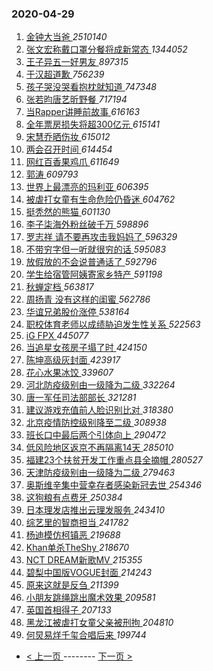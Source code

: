### 2020-04-29 
1. [ 金钟大当爸 ](https://s.weibo.com/weibo?q=%E9%87%91%E9%92%9F%E5%A4%A7%E5%BD%93%E7%88%B8&Refer=top) *2510140*
1. [ 张文宏称戴口罩分餐将成新常态 ](https://s.weibo.com/weibo?q=%23%E5%BC%A0%E6%96%87%E5%AE%8F%E7%A7%B0%E6%88%B4%E5%8F%A3%E7%BD%A9%E5%88%86%E9%A4%90%E5%B0%86%E6%88%90%E6%96%B0%E5%B8%B8%E6%80%81%23&Refer=top) *1344052*
1. [ 王子异五一好男友 ](https://s.weibo.com/weibo?q=%23%E7%8E%8B%E5%AD%90%E5%BC%82%E4%BA%94%E4%B8%80%E5%A5%BD%E7%94%B7%E5%8F%8B%23&topic_ad=1&Refer=top) *897315*
1. [ 于汉超道歉 ](https://s.weibo.com/weibo?q=%23%E4%BA%8E%E6%B1%89%E8%B6%85%E9%81%93%E6%AD%89%23&Refer=top) *756239*
1. [ 孩子哭没哭看抱枕就知道 ](https://s.weibo.com/weibo?q=%23%E5%AD%A9%E5%AD%90%E5%93%AD%E6%B2%A1%E5%93%AD%E7%9C%8B%E6%8A%B1%E6%9E%95%E5%B0%B1%E7%9F%A5%E9%81%93%23&Refer=top) *747348*
1. [ 张若昀唐艺昕野餐 ](https://s.weibo.com/weibo?q=%23%E5%BC%A0%E8%8B%A5%E6%98%80%E5%94%90%E8%89%BA%E6%98%95%E9%87%8E%E9%A4%90%23&Refer=top) *717194*
1. [ 当Rapper讲睡前故事 ](https://s.weibo.com/weibo?q=%23%E5%BD%93Rapper%E8%AE%B2%E7%9D%A1%E5%89%8D%E6%95%85%E4%BA%8B%23&Refer=top) *616163*
1. [ 全年票房损失将超300亿元 ](https://s.weibo.com/weibo?q=%E5%85%A8%E5%B9%B4%E7%A5%A8%E6%88%BF%E6%8D%9F%E5%A4%B1%E5%B0%86%E8%B6%85300%E4%BA%BF%E5%85%83&Refer=top) *615141*
1. [ 宋慧乔晒伤妆 ](https://s.weibo.com/weibo?q=%23%E5%AE%8B%E6%85%A7%E4%B9%94%E6%99%92%E4%BC%A4%E5%A6%86%23&Refer=top) *615012*
1. [ 两会召开时间 ](https://s.weibo.com/weibo?q=%E4%B8%A4%E4%BC%9A%E5%8F%AC%E5%BC%80%E6%97%B6%E9%97%B4&Refer=top) *614454*
1. [ 网红百香果鸡爪 ](https://s.weibo.com/weibo?q=%23%E7%BD%91%E7%BA%A2%E7%99%BE%E9%A6%99%E6%9E%9C%E9%B8%A1%E7%88%AA%23&Refer=top) *611649*
1. [ 郭涛 ](https://s.weibo.com/weibo?q=%E9%83%AD%E6%B6%9B&Refer=top) *609793*
1. [ 世界上最漂亮的玛利亚 ](https://s.weibo.com/weibo?q=%E4%B8%96%E7%95%8C%E4%B8%8A%E6%9C%80%E6%BC%82%E4%BA%AE%E7%9A%84%E7%8E%9B%E5%88%A9%E4%BA%9A&Refer=top) *606395*
1. [ 被虐打女童有生命危险仍昏迷 ](https://s.weibo.com/weibo?q=%23%E8%A2%AB%E8%99%90%E6%89%93%E5%A5%B3%E7%AB%A5%E6%9C%89%E7%94%9F%E5%91%BD%E5%8D%B1%E9%99%A9%E4%BB%8D%E6%98%8F%E8%BF%B7%23&Refer=top) *604762*
1. [ 挺秃然的熊猫 ](https://s.weibo.com/weibo?q=%23%E6%8C%BA%E7%A7%83%E7%84%B6%E7%9A%84%E7%86%8A%E7%8C%AB%23&Refer=top) *601130*
1. [ 李子柒海外粉丝破千万 ](https://s.weibo.com/weibo?q=%23%E6%9D%8E%E5%AD%90%E6%9F%92%E6%B5%B7%E5%A4%96%E7%B2%89%E4%B8%9D%E7%A0%B4%E5%8D%83%E4%B8%87%23&Refer=top) *598896*
1. [ 罗志祥 请不要再攻击我妈妈了 ](https://s.weibo.com/weibo?q=%E7%BD%97%E5%BF%97%E7%A5%A5%20%E8%AF%B7%E4%B8%8D%E8%A6%81%E5%86%8D%E6%94%BB%E5%87%BB%E6%88%91%E5%A6%88%E5%A6%88%E4%BA%86&Refer=top) *596329*
1. [ 不带穷字但一听就很穷的话 ](https://s.weibo.com/weibo?q=%23%E4%B8%8D%E5%B8%A6%E7%A9%B7%E5%AD%97%E4%BD%86%E4%B8%80%E5%90%AC%E5%B0%B1%E5%BE%88%E7%A9%B7%E7%9A%84%E8%AF%9D%23&Refer=top) *595083*
1. [ 放假放的不会说普通话了 ](https://s.weibo.com/weibo?q=%23%E6%94%BE%E5%81%87%E6%94%BE%E7%9A%84%E4%B8%8D%E4%BC%9A%E8%AF%B4%E6%99%AE%E9%80%9A%E8%AF%9D%E4%BA%86%23&Refer=top) *592796*
1. [ 学生给宿管阿姨寄家乡特产 ](https://s.weibo.com/weibo?q=%E5%AD%A6%E7%94%9F%E7%BB%99%E5%AE%BF%E7%AE%A1%E9%98%BF%E5%A7%A8%E5%AF%84%E5%AE%B6%E4%B9%A1%E7%89%B9%E4%BA%A7&Refer=top) *591198*
1. [ 秋蝉定档 ](https://s.weibo.com/weibo?q=%E7%A7%8B%E8%9D%89%E5%AE%9A%E6%A1%A3&Refer=top) *563817*
1. [ 周扬青 没有这样的闺蜜 ](https://s.weibo.com/weibo?q=%E5%91%A8%E6%89%AC%E9%9D%92%20%E6%B2%A1%E6%9C%89%E8%BF%99%E6%A0%B7%E7%9A%84%E9%97%BA%E8%9C%9C&Refer=top) *562786*
1. [ 华谊兄弟股价涨停 ](https://s.weibo.com/weibo?q=%E5%8D%8E%E8%B0%8A%E5%85%84%E5%BC%9F%E8%82%A1%E4%BB%B7%E6%B6%A8%E5%81%9C&Refer=top) *538164*
1. [ 职校体育老师以成绩胁迫发生性关系 ](https://s.weibo.com/weibo?q=%23%E8%81%8C%E6%A0%A1%E4%BD%93%E8%82%B2%E8%80%81%E5%B8%88%E4%BB%A5%E6%88%90%E7%BB%A9%E8%83%81%E8%BF%AB%E5%8F%91%E7%94%9F%E6%80%A7%E5%85%B3%E7%B3%BB%23&Refer=top) *522563*
1. [ iG FPX ](https://s.weibo.com/weibo?q=%23iG%20FPX%23&Refer=top) *445077*
1. [ 当追星女孩房子塌了时 ](https://s.weibo.com/weibo?q=%23%E5%BD%93%E8%BF%BD%E6%98%9F%E5%A5%B3%E5%AD%A9%E6%88%BF%E5%AD%90%E5%A1%8C%E4%BA%86%E6%97%B6%23&Refer=top) *424150*
1. [ 陈坤高级灰封面 ](https://s.weibo.com/weibo?q=%23%E9%99%88%E5%9D%A4%E9%AB%98%E7%BA%A7%E7%81%B0%E5%B0%81%E9%9D%A2%23&Refer=top) *423917*
1. [ 花心水果冰饺 ](https://s.weibo.com/weibo?q=%23%E8%8A%B1%E5%BF%83%E6%B0%B4%E6%9E%9C%E5%86%B0%E9%A5%BA%23&Refer=top) *339607*
1. [ 河北防疫级别由一级降为二级 ](https://s.weibo.com/weibo?q=%23%E6%B2%B3%E5%8C%97%E9%98%B2%E7%96%AB%E7%BA%A7%E5%88%AB%E7%94%B1%E4%B8%80%E7%BA%A7%E9%99%8D%E4%B8%BA%E4%BA%8C%E7%BA%A7%23&Refer=top) *332264*
1. [ 唐一军任司法部部长 ](https://s.weibo.com/weibo?q=%23%E5%94%90%E4%B8%80%E5%86%9B%E4%BB%BB%E5%8F%B8%E6%B3%95%E9%83%A8%E9%83%A8%E9%95%BF%23&Refer=top) *321281*
1. [ 建议游戏充值前人脸识别比对 ](https://s.weibo.com/weibo?q=%23%E5%BB%BA%E8%AE%AE%E6%B8%B8%E6%88%8F%E5%85%85%E5%80%BC%E5%89%8D%E4%BA%BA%E8%84%B8%E8%AF%86%E5%88%AB%E6%AF%94%E5%AF%B9%23&Refer=top) *318380*
1. [ 北京疫情防控级别降至二级 ](https://s.weibo.com/weibo?q=%E5%8C%97%E4%BA%AC%E7%96%AB%E6%83%85%E9%98%B2%E6%8E%A7%E7%BA%A7%E5%88%AB%E9%99%8D%E8%87%B3%E4%BA%8C%E7%BA%A7&Refer=top) *308938*
1. [ 班长口中最后两个引体向上 ](https://s.weibo.com/weibo?q=%E7%8F%AD%E9%95%BF%E5%8F%A3%E4%B8%AD%E6%9C%80%E5%90%8E%E4%B8%A4%E4%B8%AA%E5%BC%95%E4%BD%93%E5%90%91%E4%B8%8A&Refer=top) *290472*
1. [ 低风险地区返京不再隔离14天 ](https://s.weibo.com/weibo?q=%23%E4%BD%8E%E9%A3%8E%E9%99%A9%E5%9C%B0%E5%8C%BA%E8%BF%94%E4%BA%AC%E4%B8%8D%E5%86%8D%E9%9A%94%E7%A6%BB14%E5%A4%A9%23&Refer=top) *285010*
1. [ 福建23个扶贫开发工作重点县全摘帽 ](https://s.weibo.com/weibo?q=%E7%A6%8F%E5%BB%BA23%E4%B8%AA%E6%89%B6%E8%B4%AB%E5%BC%80%E5%8F%91%E5%B7%A5%E4%BD%9C%E9%87%8D%E7%82%B9%E5%8E%BF%E5%85%A8%E6%91%98%E5%B8%BD&Refer=top) *280527*
1. [ 天津防疫级别由一级降为二级 ](https://s.weibo.com/weibo?q=%23%E5%A4%A9%E6%B4%A5%E9%98%B2%E7%96%AB%E7%BA%A7%E5%88%AB%E7%94%B1%E4%B8%80%E7%BA%A7%E9%99%8D%E4%B8%BA%E4%BA%8C%E7%BA%A7%23&Refer=top) *279463*
1. [ 奥斯维辛集中营幸存者感染新冠去世 ](https://s.weibo.com/weibo?q=%E5%A5%A5%E6%96%AF%E7%BB%B4%E8%BE%9B%E9%9B%86%E4%B8%AD%E8%90%A5%E5%B9%B8%E5%AD%98%E8%80%85%E6%84%9F%E6%9F%93%E6%96%B0%E5%86%A0%E5%8E%BB%E4%B8%96&Refer=top) *254346*
1. [ 这狗粮有点费牙 ](https://s.weibo.com/weibo?q=%23%E8%BF%99%E7%8B%97%E7%B2%AE%E6%9C%89%E7%82%B9%E8%B4%B9%E7%89%99%23&Refer=top) *250384*
1. [ 日本理发店推出云理发服务 ](https://s.weibo.com/weibo?q=%E6%97%A5%E6%9C%AC%E7%90%86%E5%8F%91%E5%BA%97%E6%8E%A8%E5%87%BA%E4%BA%91%E7%90%86%E5%8F%91%E6%9C%8D%E5%8A%A1&Refer=top) *243410*
1. [ 综艺里的智商担当 ](https://s.weibo.com/weibo?q=%23%E7%BB%BC%E8%89%BA%E9%87%8C%E7%9A%84%E6%99%BA%E5%95%86%E6%8B%85%E5%BD%93%23&Refer=top) *241782*
1. [ 杨迪模仿柯镇恶 ](https://s.weibo.com/weibo?q=%23%E6%9D%A8%E8%BF%AA%E6%A8%A1%E4%BB%BF%E6%9F%AF%E9%95%87%E6%81%B6%23&Refer=top) *219688*
1. [ Khan单杀TheShy ](https://s.weibo.com/weibo?q=Khan%E5%8D%95%E6%9D%80TheShy&Refer=top) *218670*
1. [ NCT DREAM新歌MV ](https://s.weibo.com/weibo?q=NCT%20DREAM%E6%96%B0%E6%AD%8CMV&Refer=top) *215355*
1. [ 碧梨中国版VOGUE封面 ](https://s.weibo.com/weibo?q=%E7%A2%A7%E6%A2%A8%E4%B8%AD%E5%9B%BD%E7%89%88VOGUE%E5%B0%81%E9%9D%A2&Refer=top) *214243*
1. [ 原来这就是反刍 ](https://s.weibo.com/weibo?q=%E5%8E%9F%E6%9D%A5%E8%BF%99%E5%B0%B1%E6%98%AF%E5%8F%8D%E5%88%8D&Refer=top) *211399*
1. [ 小朋友跳绳跳出魔术效果 ](https://s.weibo.com/weibo?q=%23%E5%B0%8F%E6%9C%8B%E5%8F%8B%E8%B7%B3%E7%BB%B3%E8%B7%B3%E5%87%BA%E9%AD%94%E6%9C%AF%E6%95%88%E6%9E%9C%23&Refer=top) *209581*
1. [ 英国首相得子 ](https://s.weibo.com/weibo?q=%E8%8B%B1%E5%9B%BD%E9%A6%96%E7%9B%B8%E5%BE%97%E5%AD%90&Refer=top) *207133*
1. [ 黑龙江被虐打女童父亲被刑拘 ](https://s.weibo.com/weibo?q=%23%E9%BB%91%E9%BE%99%E6%B1%9F%E8%A2%AB%E8%99%90%E6%89%93%E5%A5%B3%E7%AB%A5%E7%88%B6%E4%BA%B2%E8%A2%AB%E5%88%91%E6%8B%98%23&Refer=top) *204810*
1. [ 何炅易烊千玺合唱后来 ](https://s.weibo.com/weibo?q=%23%E4%BD%95%E7%82%85%E6%98%93%E7%83%8A%E5%8D%83%E7%8E%BA%E5%90%88%E5%94%B1%E5%90%8E%E6%9D%A5%23&Refer=top) *199744* 

- [ < 上一页 ](https://github.com/able8/weibo-hot-record/blob/master/2020-04-28.md) -------- [ 下一页 > ](https://github.com/able8/weibo-hot-record/blob/master/2020-04-30.md)